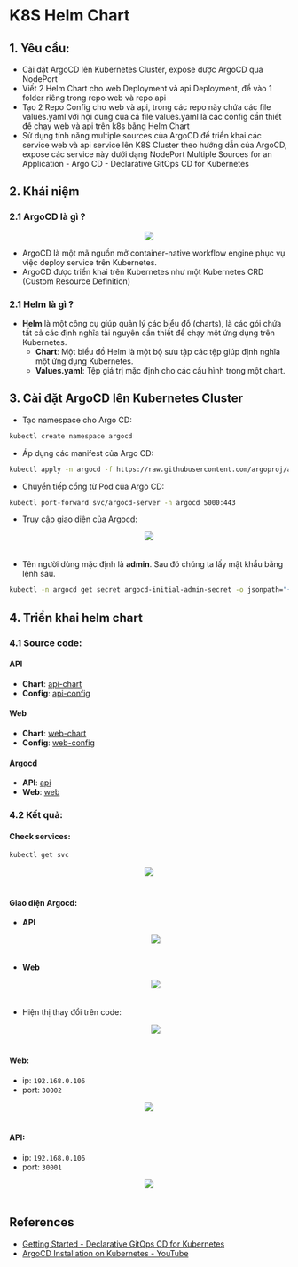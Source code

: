 # K8S Helm Chart 

## 1. Yêu cầu: 
-   Cài đặt ArgoCD lên Kubernetes Cluster, expose được ArgoCD qua NodePort
-   Viết 2 Helm Chart cho web Deployment và api Deployment, để vào 1 folder riêng trong repo web và repo api
-   Tạo 2 Repo Config cho web và api, trong các repo này chứa các file values.yaml với nội dung của cá file values.yaml là các config cần thiết để chạy web và api trên k8s bằng Helm Chart 
-   Sử dụng tính năng multiple sources của ArgoCD để triển khai các service web và api service lên K8S Cluster  theo hướng dẫn của ArgoCD, expose các service này dưới dạng NodePort Multiple Sources for an Application - Argo CD - Declarative GitOps CD for Kubernetes

## 2. Khái niệm 
### 2.1 ArgoCD là gì ?

<div align="center">
    <img src="../images/argocd-sync-flow.png">
</div>

-   ArgoCD là một mã nguồn mở container-native workflow engine phục vụ việc deploy service trên Kubernetes.  
-   ArgoCD được triển khai trên Kubernetes như một Kubernetes CRD (Custom Resource Definition)

### 2.1 Helm là gì ?
-   **Helm** là một công cụ giúp quản lý các biểu đồ (charts), là các gói chứa tất cả các định nghĩa tài nguyên cần thiết để chạy một ứng dụng trên Kubernetes.
    +   **Chart**: Một biểu đồ Helm là một bộ sưu tập các tệp giúp định nghĩa một ứng dụng Kubernetes.
    + **Values.yaml**: Tệp giá trị mặc định cho các cấu hình trong một chart.

## 3. Cài đặt ArgoCD lên Kubernetes Cluster
-   Tạo namespace cho Argo CD:
```bash
kubectl create namespace argocd
```

-   Áp dụng các manifest của Argo CD:
```bash
kubectl apply -n argocd -f https://raw.githubusercontent.com/argoproj/argo-cd/stable/manifests/install.yaml
```
- Chuyển tiếp cổng từ Pod của Argo CD:
```bash
kubectl port-forward svc/argocd-server -n argocd 5000:443
```
-   Truy cập giao diện của Argocd:
<div align="center">
    <img src="../images/argocd_login.png" style="margin-bottom: 20">
</div>

-   Tên người dùng mặc định là **admin**. Sau đó chúng ta lấy mật khẩu bằng lệnh sau. 
```bash
kubectl -n argocd get secret argocd-initial-admin-secret -o jsonpath="{.data.password}" | base64 --decode ; echo
```

## 4. Triển khai helm chart 

### 4.1 Source code: 
#### API
- **Chart**: [api-chart](https://github.com/descent1511/vdt2024-api-nodejs/tree/feat/helm-chart/api-chart)
- **Config**: [api-config](https://github.com/descent1511/vdt2024-api-config)

#### Web
- **Chart**: [web-chart](https://github.com/descent1511/vdt2024-vuejs-frontend/tree/develop/web-chart)
- **Config**: [web-config](https://github.com/descent1511/vdt2024-web-config)

#### Argocd 
- **API**: [api](https://github.com/descent1511/vdt2024-argocd-config/blob/main/api.yaml)
- **Web**: [web](https://github.com/descent1511/vdt2024-argocd-config/blob/main/web.yaml)
### 4.2 Kết quả:

#### Check services:
```bash
kubectl get svc 
```
<div align="center">
    <img src="../images/check-svc-argocd.png" style="margin-bottom: 20">
</div>

#### Giao diện Argocd:
- **API**
  <div align="center">
      <img src="../images/api-arg.png" style="margin-bottom: 20">
  </div>
- **Web**
  <div align="center">
      <img src="../images/web-arg.png" style="margin-bottom: 20">
  </div>

-   Hiện thị thay đổi trên code:
    <div align="center">
        <img src="../images/history.png" style="margin-bottom: 20">
    </div>

#### Web:
-   ip: `192.168.0.106`
-   port: `30002`
<div align="center">
    <img src="../images/app-argocd.png" style="margin-bottom: 20">
</div>

#### API:
-   ip: `192.168.0.106`
-   port: `30001`
<div align="center">
    <img src="../images/api-argocd.png" style="margin-bottom: 20">
</div>


## References
-   [Getting Started - Declarative GitOps CD for Kubernetes](https://argo-cd.readthedocs.io/en/stable/getting_started/)
-   [ArgoCD Installation on Kubernetes  -  YouTube](https://www.youtube.com/watch?v=fBd_tz6BALU)

